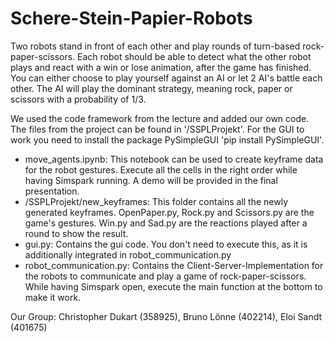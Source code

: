 # Schere-Stein-Papier-Robots

Two robots stand in front of each other and play rounds of turn-based rock-paper-scissors. Each robot should be able to detect what the other robot plays and react with a win or lose animation, after the game has finished. You can either choose to play yourself against an AI or let 2 AI's battle each other. The AI will play the dominant strategy, meaning rock, paper or scissors with a probability of 1/3.

We used the code framework from the lecture and added our own code. The files from the project can be found in '/SSPLProjekt'. For the GUI to work you need to install the package PySimpleGUI 'pip install PySimpleGUI'.

- move_agents.ipynb: This notebook can be used to create keyframe data for the robot gestures. Execute all the cells in the right order while having Simspark running. A demo will be provided in the final presentation.
- /SSPLProjekt/new_keyframes: This folder contains all the newly generated keyframes. OpenPaper.py, Rock.py and Scissors.py are the game's gestures. Win.py and Sad.py are the reactions played after a round to show the result.
- gui.py: Contains the gui code. You don't need to execute this, as it is additionally integrated in robot_communication.py
- robot_communication.py: Contains the Client-Server-Implementation for the robots to communicate and play a game of rock-paper-scissors. While having Simspark open, execute the main function at the bottom to make it work.


Our Group: Christopher Dukart (358925), Bruno Lönne (402214), Eloi Sandt (401675)
